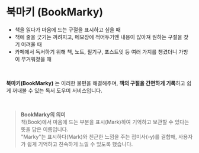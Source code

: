 # 북마키 (BookMarky)
- 책을 읽다가 마음에 드는 구절을 표시하고 싶을 때
- 책에 줄을 긋기는 꺼려지고, 메모장에 적어두기엔 내용이 많아져 원하는 구절을 찾기 어려울 때  
- 카페에서 독서하기 위해 책, 노트, 필기구, 포스트잇 등 여러 가지를 챙겼더니 가방이 무거워졌을 때

<br>

**북마키(BookMarky)** 는 이러한 불편을 해결해주며, **책의 구절을 간편하게 기록**하고 쉽게 꺼내볼 수 있는 독서 도우미 서비스입니다.  

<br>

> **BookMarky의 의미**  
> 책(Book)에서 마음에 드는 부분을 표시(Mark)하여 기억하고 보관할 수 있다는 뜻을 담은 이름입니다.  
> "Marky"는 표시하다(Mark)와 친근한 느낌을 주는 접미사(-y)를 결합해, 사용자가 쉽게 기억하고 친숙하게 느낄 수 있도록 했습니다.
